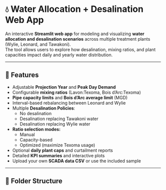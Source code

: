 # 💧 Water Allocation + Desalination Web App

An interactive **Streamlit web app** for modeling and visualizing **water allocation and desalination scenarios** across multiple treatment plants (Wylie, Leonard, and Tawakoni).  
The tool allows users to explore how desalination, mixing ratios, and plant capacities impact daily and yearly water distribution.

---

## 🚀 Features
- Adjustable **Projection Year** and **Peak Day Demand**
- Configurable **mixing ratios** (Lavon:Texoma, Bois d’Arc:Texoma)
- **Pipe capacity limits** and **Bois d’Arc average limit** (MGD)
- Interval-based rebalancing between Leonard and Wylie
- Multiple **Desalination Policies**:
  - No desalination
  - Desalination replacing Tawakoni water
  - Desalination replacing Wylie water
- **Ratio selection modes:**
  - Manual  
  - Capacity-based  
  - Optimized (maximize Texoma usage)
- Optional **daily plant caps** and curtailment reports
- Detailed **KPI summaries** and interactive plots
- Upload your own **SCADA data CSV** or use the included sample

---

## 🧮 Folder Structure
